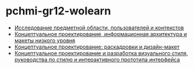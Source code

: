 # pchmi-gr12-wolearn
* [Исследование предметной области, пользователей и контекстов](https://docs.google.com/document/d/1tc5yDnxVbmDE4mB5ZfnDCtnxC5PO36jiYWaThgQJxro/edit)
* [Концептуальное проектирование, информационная архитектура и макеты низкого уровня](https://docs.google.com/document/d/12Ilu3xMDTTkKJYbrdPnEM2YH8MneVGxxss-WUPHTnII/edit?usp=drive_web&ouid=116018334042050501246)
* [Концептуальное проектирование: раскадровки и дизайн-макет](https://docs.google.com/document/d/1Ab0zs_HGxCLuLji5wo_v7JI8Rwj42GLd0euF9awXIEY/edit)
* [Концептуальное проектирование и разработка визуального стиля, руководства по стилю и интерактивного прототипа интерфейса](https://docs.google.com/document/d/16i8qGlgOrHD-OJFF5H9KEhqI2NMgOSw5iUUpC9J-154/edit)
